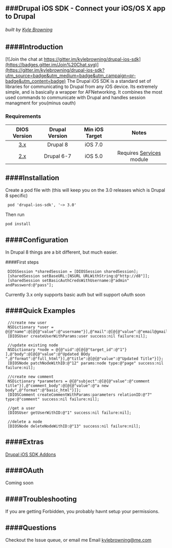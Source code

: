 ###Drupal iOS SDK - Connect your iOS/OS X app to Drupal
-----
###### built by [Kyle Browning](http://kylebrowning.com)
####Introduction
----

[![Join the chat at https://gitter.im/kylebrowning/drupal-ios-sdk](https://badges.gitter.im/Join%20Chat.svg)](https://gitter.im/kylebrowning/drupal-ios-sdk?utm_source=badge&utm_medium=badge&utm_campaign=pr-badge&utm_content=badge)
The Drupal iOS SDK is a standard set of libraries for communicating to Drupal from any iOS device. Its extremely simple, and is basically a wrapper for AFNetworking. It combines the most used commands to communicate with Drupal and handles session managment for you(minus oauth)

### Requirements

| DIOS Version | Drupal Version  | Min iOS Target  |                                   Notes                                   |
|:--------------------:|:---------------------------:|:----------------------------:|:-------------------------------------------------------------------------:|
|          [3.x](https://github.com/kylebrowning/drupal-ios-sdk/tree/master)         |            Drupal 8            |           iOS 7.0          |  |
|          [2.x](https://github.com/kylebrowning/drupal-ios-sdk/tree/2.x)         |            Drupal 6-7            |         iOS 5.0        |        Requires [Services](http://drupal.org/project/services) module                                                                    |


####Installation
----
Create a pod file with (this will keep you on the 3.0 releases which is Drupal 8 specific) 
```
 pod 'drupal-ios-sdk', '~> 3.0'
```
Then run 
```
pod install
```


####Configuration
----
In Drupal 8 things are a bit different, but much easier.

####First steps
```obj-c
 DIOSSession *sharedSession = [DIOSSession sharedSession];
 [sharedSession setBaseURL:[NSURL URLWithString:@"http://d8"]];
 [sharedSession setBasicAuthCredsWithUsername:@"admin" andPassword:@"pass"];
```
Currently 3.x only supports basic auth but will support oAuth soon

####Quick Examples
----
```obj-c
 //create new user
 NSDictionary *user = @{@"name":@[@{@"value":@"username"}],@"mail":@[@{@"value":@"email@gmail.com"}],@"pass":@[@{@"value":@"passw0rd"}]};
 [DIOSUser createUserWithParams:user success:nil failure:nil];

 //update existing node
 NSDictionary *node = @{@"uid":@[@{@"target_id":@"1"} ],@"body":@[@{@"value":@"Updated BOdy ",@"format":@"full_html"}],@"title":@[@{@"value":@"Updated Title"}]};
 [DIOSNode patchNodeWithID:@"12" params:node type:@"page" success:nil failure:nil];

 //create new comment
 NSDictionary *parameters = @{@"subject":@[@{@"value":@"comment title"}],@"comment_body":@[@{@"value":@"a new body",@"format":@"basic_html"}]};
 [DIOSComment createCommentWithParams:parameters relationID:@"7" type:@"comment" success:nil failure:nil];
 
 //get a user
 [DIOSUser getUserWithID:@"1" success:nil failure:nil];
 
 //delete a node
 [DIOSNode deleteNodeWithID:@"13" success:nil failure:nil];
```
####Extras
----
[Drupal iOS SDK Addons](https://github.com/utneon/drupal-ios-sdk-addons)



####OAuth
--------------------
Coming soon

####Troubleshooting
----------
If you are getting Forbidden, you probably havnt setup your permissions.


####Questions
----------
Checkout the Issue queue, or email me
Email kylebrowning@me.com
